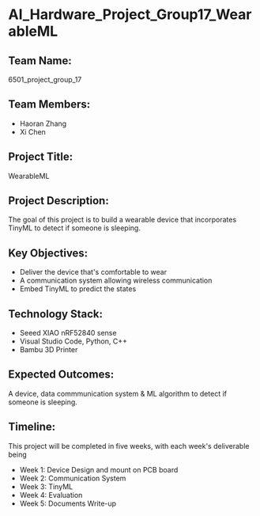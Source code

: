 # AI_Hardware_Project_Group17_WearableML

## Team Name: 
6501_project_group_17

## Team Members:
- Haoran Zhang
- Xi Chen

## Project Title:
WearableML

## Project Description:
The goal of this project is to build a wearable device that incorporates TinyML to detect if someone is sleeping. 

## Key Objectives:
- Deliver the device that's comfortable to wear
- A communication system allowing wireless communication
- Embed TinyML to predict the states

## Technology Stack:
- Seeed XIAO nRF52840 sense
- Visual Studio Code, Python, C++
- Bambu 3D Printer

## Expected Outcomes:
A device, data commmunication system & ML algorithm to detect if someone is sleeping. 

## Timeline:
This project will be completed in five weeks, with each week's deliverable being
- Week 1: Device Design and mount on PCB board
- Week 2: Communication System
- Week 3: TinyML
- Week 4: Evaluation
- Week 5: Documents Write-up
